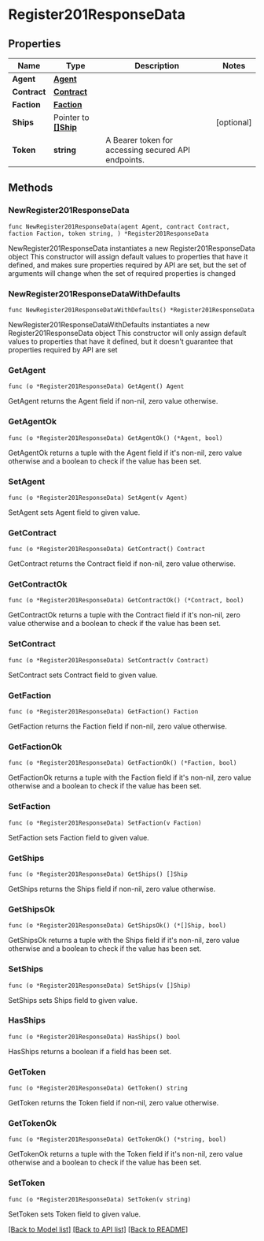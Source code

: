 # Register201ResponseData

## Properties

Name | Type | Description | Notes
------------ | ------------- | ------------- | -------------
**Agent** | [**Agent**](Agent.md) |  | 
**Contract** | [**Contract**](Contract.md) |  | 
**Faction** | [**Faction**](Faction.md) |  | 
**Ships** | Pointer to [**[]Ship**](Ship.md) |  | [optional] 
**Token** | **string** | A Bearer token for accessing secured API endpoints. | 

## Methods

### NewRegister201ResponseData

`func NewRegister201ResponseData(agent Agent, contract Contract, faction Faction, token string, ) *Register201ResponseData`

NewRegister201ResponseData instantiates a new Register201ResponseData object
This constructor will assign default values to properties that have it defined,
and makes sure properties required by API are set, but the set of arguments
will change when the set of required properties is changed

### NewRegister201ResponseDataWithDefaults

`func NewRegister201ResponseDataWithDefaults() *Register201ResponseData`

NewRegister201ResponseDataWithDefaults instantiates a new Register201ResponseData object
This constructor will only assign default values to properties that have it defined,
but it doesn't guarantee that properties required by API are set

### GetAgent

`func (o *Register201ResponseData) GetAgent() Agent`

GetAgent returns the Agent field if non-nil, zero value otherwise.

### GetAgentOk

`func (o *Register201ResponseData) GetAgentOk() (*Agent, bool)`

GetAgentOk returns a tuple with the Agent field if it's non-nil, zero value otherwise
and a boolean to check if the value has been set.

### SetAgent

`func (o *Register201ResponseData) SetAgent(v Agent)`

SetAgent sets Agent field to given value.


### GetContract

`func (o *Register201ResponseData) GetContract() Contract`

GetContract returns the Contract field if non-nil, zero value otherwise.

### GetContractOk

`func (o *Register201ResponseData) GetContractOk() (*Contract, bool)`

GetContractOk returns a tuple with the Contract field if it's non-nil, zero value otherwise
and a boolean to check if the value has been set.

### SetContract

`func (o *Register201ResponseData) SetContract(v Contract)`

SetContract sets Contract field to given value.


### GetFaction

`func (o *Register201ResponseData) GetFaction() Faction`

GetFaction returns the Faction field if non-nil, zero value otherwise.

### GetFactionOk

`func (o *Register201ResponseData) GetFactionOk() (*Faction, bool)`

GetFactionOk returns a tuple with the Faction field if it's non-nil, zero value otherwise
and a boolean to check if the value has been set.

### SetFaction

`func (o *Register201ResponseData) SetFaction(v Faction)`

SetFaction sets Faction field to given value.


### GetShips

`func (o *Register201ResponseData) GetShips() []Ship`

GetShips returns the Ships field if non-nil, zero value otherwise.

### GetShipsOk

`func (o *Register201ResponseData) GetShipsOk() (*[]Ship, bool)`

GetShipsOk returns a tuple with the Ships field if it's non-nil, zero value otherwise
and a boolean to check if the value has been set.

### SetShips

`func (o *Register201ResponseData) SetShips(v []Ship)`

SetShips sets Ships field to given value.

### HasShips

`func (o *Register201ResponseData) HasShips() bool`

HasShips returns a boolean if a field has been set.

### GetToken

`func (o *Register201ResponseData) GetToken() string`

GetToken returns the Token field if non-nil, zero value otherwise.

### GetTokenOk

`func (o *Register201ResponseData) GetTokenOk() (*string, bool)`

GetTokenOk returns a tuple with the Token field if it's non-nil, zero value otherwise
and a boolean to check if the value has been set.

### SetToken

`func (o *Register201ResponseData) SetToken(v string)`

SetToken sets Token field to given value.



[[Back to Model list]](../README.md#documentation-for-models) [[Back to API list]](../README.md#documentation-for-api-endpoints) [[Back to README]](../README.md)


